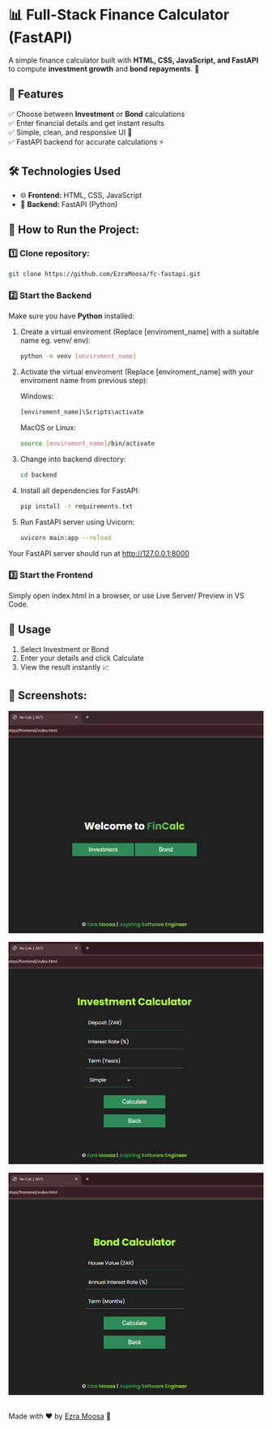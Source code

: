 # 📊 Full-Stack Finance Calculator (FastAPI)

A simple finance calculator built with **HTML, CSS, JavaScript, and FastAPI** to compute **investment growth** and **bond repayments**. 🚀  

## 🌟 Features
✅ Choose between **Investment** or **Bond** calculations  
✅ Enter financial details and get instant results  
✅ Simple, clean, and responsive UI 🎨  
✅ FastAPI backend for accurate calculations ⚡  

## 🛠️ Technologies Used
- 🌐 **Frontend:** HTML, CSS, JavaScript  
- 🚀 **Backend:** FastAPI (Python)  

## 🚀 How to Run the Project:

### 1️⃣ Clone repository:
```sh
git clone https://github.com/EzraMoosa/fc-fastapi.git
```

### 2️⃣ Start the Backend
Make sure you have **Python** installed:
1. Create a virtual enviroment (Replace [enviroment_name] with a suitable name eg. venv/ env):
    ```sh
    python -m venv [enviroment_name]
    ```
2. Activate the virtual enviroment (Replace [enviroment_name] with your enviroment name from previous step):

   Windows:
    ```sh
    [enviroment_name]\Scripts\activate
    ```
    MacOS or Linux:
    ```sh
    source [enviroment_name]/bin/activate
    ```
2. Change into backend directory:
    ```sh
    cd backend
    ```
3. Install all dependencies for FastAPI:
    ```sh
    pip install -r requirements.txt
    ```
4. Run FastAPI server using Uvicorn:
    ```sh
    uvicorn main:app --reload
    ```
  Your FastAPI server should run at http://127.0.0.1:8000

### 3️⃣ Start the Frontend
Simply open index.html in a browser, or use Live Server/ Preview in VS Code.

## 🎯 Usage
1. Select Investment or Bond
2. Enter your details and click Calculate
3. View the result instantly 📈

## 📸 Screenshots:
![Welcome Screen](/screenshots/welcomescreen.png)

![Investment Screen](/screenshots/investmentscreen.png)

![Bond Screen](/screenshots/bondscreen.png)

##
Made with ❤️ by [Ezra Moosa](https://github.com/EzraMoosa) 🚀
